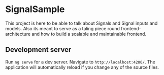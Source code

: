 # SignalSample

This project is here to be able to talk about Signals and Signal inputs and models. Also its meant to serve as a taling piece round
frontend-architecture and how to build a scalable and maintainable frontend.

## Development server

Run `ng serve` for a dev server. Navigate to `http://localhost:4200/`. The application will automatically reload if you change any of the source files.

